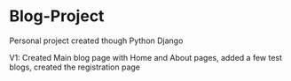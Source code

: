 # Blog-Project
Personal project created though Python Django

V1:
Created Main blog page with Home and About pages, added a few test blogs, created the registration page 
